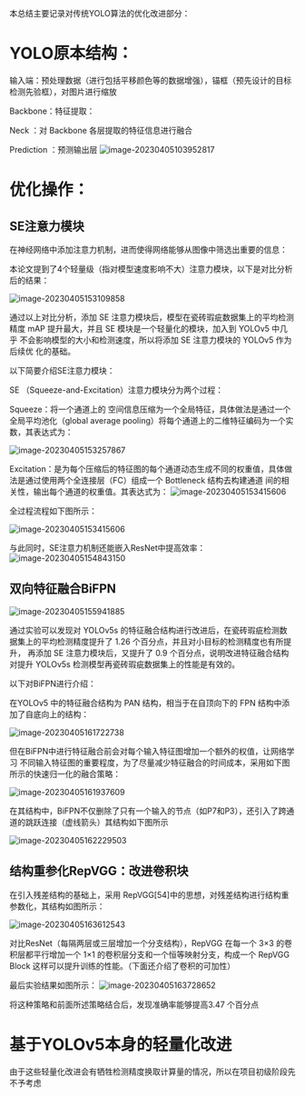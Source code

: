本总结主要记录对传统YOLO算法的优化改进部分：



# YOLO原本结构：

输入端：预处理数据（进行包括平移颜色等的数据增强），锚框（预先设计的目标检测先验框），对图片进行缩放

Backbone：特征提取：

Neck ：对 Backbone 各层提取的特征信息进行融合

 Prediction ：预测输出层
![image-20230405103952817](https://user-images.githubusercontent.com/103879136/230069413-71067a41-70f1-436e-aad5-97a1a3a563f4.png)





# 优化操作：

## SE注意力模块

在神经网络中添加注意力机制，进而使得网络能够从图像中筛选出重要的信息：

本论文提到了4个轻量级（指对模型速度影响不大）注意力模块，以下是对比分析后的结果：

![image-20230405153109858](https://user-images.githubusercontent.com/103879136/230069708-4a30c2b8-eff7-48f6-9f20-d5b802c2e5c4.png)


通过以上对比分析，添加 SE 注意力模块后，模型在瓷砖瑕疵数据集上的平均检测精度 mAP 提升最大，并且 SE 模块是一个轻量化的模块，加入到 YOLOv5 中几乎 不会影响模型的大小和检测速度，所以将添加 SE 注意力模块的 YOLOv5 作为后续优 化的基础。

以下简要介绍SE注意力模块：

SE （Squeeze-and-Excitation）注意力模块分为两个过程：

Squeeze：将一个通道上的 空间信息压缩为一个全局特征，具体做法是通过一个全局平均池化（global average  pooling）将每个通道上的二维特征编码为一个实数，其表达式为：

![image-20230405153257867](https://user-images.githubusercontent.com/103879136/230069737-0e0e9c30-4e8a-4cd7-a65f-900507328040.png)

Excitation：是为每个压缩后的特征图的每个通道动态生成不同的权重值，具体做法是通过使用两个全连接层（FC）组成一个 Bottleneck 结构去构建通道 间的相关性，输出每个通道的权重值。其表达式为：
![image-20230405153415606](https://user-images.githubusercontent.com/103879136/230069814-d19938ec-89dd-4498-86b3-c4e3b360f778.png)

全过程流程如下图所示：

![image-20230405153415606](https://user-images.githubusercontent.com/103879136/230069814-d19938ec-89dd-4498-86b3-c4e3b360f778.png)

与此同时，SE注意力机制还能嵌入ResNet中提高效率：
![image-20230405154843150](https://user-images.githubusercontent.com/103879136/230069884-96fd36dd-8c1b-4d0c-9998-8be9e2743c0c.png)

## 双向特征融合BiFPN
![image-20230405155941885](https://user-images.githubusercontent.com/103879136/230069908-4a0a6e31-4583-46b0-bb09-b2cc94f99742.png)

通过实验可以发现对 YOLOv5s 的特征融合结构进行改进后，在瓷砖瑕疵检测数 据集上的平均检测精度提升了 1.26 个百分点，并且对小目标的检测精度也有所提升， 再添加 SE 注意力模块后，又提升了 0.9 个百分点，说明改进特征融合结构对提升 YOLOv5s 检测模型再瓷砖瑕疵数据集上的性能是有效的。

以下对BiFPN进行介绍：

在YOLOv5 中的特征融合结构为 PAN 结构，相当于在自顶向下的 FPN 结构中添加了自底向上的结构：

![image-20230405161722738](https://user-images.githubusercontent.com/103879136/230069935-0cff9084-d429-4b11-b537-46df87225724.png)

但在BiFPN中进行特征融合前会对每个输入特征图增加一个额外的权值，让网络学习 不同输入特征图的重要程度，为了尽量减少特征融合的时间成本，采用如下图所示的快速归一化的融合策略：

![image-20230405161937609](https://user-images.githubusercontent.com/103879136/230069965-269bf2ba-2fba-4b64-8820-d8845b237738.png)

在其结构中，BiFPN不仅删除了只有一个输入的节点（如P7和P3），还引入了跨通道的跳跃连接（虚线箭头）其结构如下图所示

![image-20230405162229503](https://user-images.githubusercontent.com/103879136/230069987-e6f5d306-5981-48f7-9d8d-89de6341e92c.png)

## 结构重参化RepVGG：改进卷积块

在引入残差结构的基础上，采用 RepVGG[54]中的思想，对残差结构进行结构重参数化，其结构如图所示：

![image-20230405163612543](https://user-images.githubusercontent.com/103879136/230070005-bdec0803-bea2-454f-acc6-cbb7ca992bea.png)

对比ResNet（每隔两层或三层增加一个分支结构），RepVGG 在每一个 3×3 的卷积层都平行增加一个 1×1 的卷积层分支和一个恒等映射分支，构成一个 RepVGG Block 这样可以提升训练的性能。（下面还介绍了卷积的可加性）

最后实验结果如图所示：
![image-20230405163728652](https://user-images.githubusercontent.com/103879136/230070024-04d265de-dd00-4151-ac36-50c56089b954.png)

将这种策略和前面所述策略结合后，发现准确率能够提高3.47 个百分点

# 基于YOLOv5本身的轻量化改进

由于这些轻量化改进会有牺牲检测精度换取计算量的情况，所以在项目初级阶段先不予考虑

